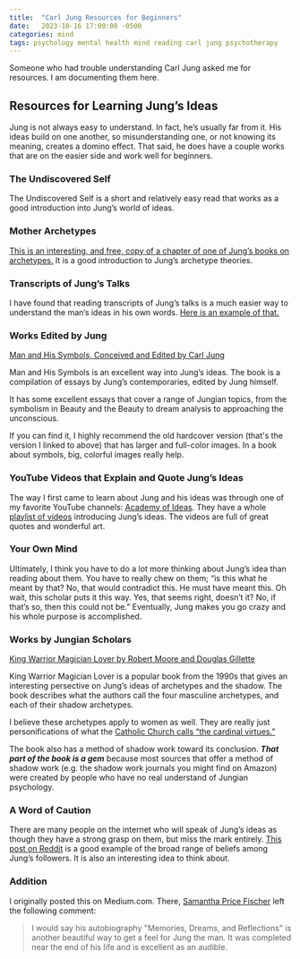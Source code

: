```yaml
---
title:  "Carl Jung Resources for Beginners"
date:   2023-10-16 17:00:00 -0500
categories: mind
tags: psychology mental health mind reading carl jung psychotherapy
---
```


Someone who had trouble understanding Carl Jung asked me for resources. I am documenting them here.

## Resources for Learning Jung’s Ideas
Jung is not always easy to understand. In fact, he’s usually far from it. His ideas build on one another, so misunderstanding one, or not knowing its meaning, creates a domino effect. That said, he does have a couple works that are on the easier side and work well for beginners.

### The Undiscovered Self
The Undiscovered Self is a short and relatively easy read that works as a good introduction into Jung’s world of ideas.

### Mother Archetypes
[This is an interesting, and free, copy of a chapter of one of Jung’s books on archetypes.](https://www.sas.upenn.edu/~cavitch/pdf-library/Jung_MotherArchetype.pdf) It is a good introduction to Jung’s archetype theories.

### Transcripts of Jung’s Talks
I have found that reading transcripts of Jung’s talks is a much easier way to understand the man’s ideas in his own words. [Here is an example of that.](https://archive.nytimes.com/www.nytimes.com/books/97/09/21/reviews/jung-lecture2.html)

### Works Edited by Jung
[Man and His Symbols, Conceived and Edited by Carl Jung](https://archive.org/details/B-001-004-443-ALL)

Man and His Symbols is an excellent way into Jung’s ideas. The book is a compilation of essays by Jung’s contemporaries, edited by Jung himself.

It has some excellent essays that cover a range of Jungian topics, from the symbolism in Beauty and the Beauty to dream analysis to approaching the unconscious.

If you can find it, I highly recommend the old hardcover version (that's the version I linked to above) that has larger and full-color images. In a book about symbols, big, colorful images really help.

### YouTube Videos that Explain and Quote Jung’s Ideas
The way I first came to learn about Jung and his ideas was through one of my favorite YouTube channels: [Academy of Ideas](https://academyofideas.com/). They have a whole [playlist of videos](https://www.youtube.com/watch?v=WBAFPbypyn4&list=PLAYxecbGotUz1tjZlymlSc30aENg_S0Xp) introducing Jung’s ideas. The videos are full of great quotes and wonderful art.

### Your Own Mind
Ultimately, I think you have to do a lot more thinking about Jung’s idea than reading about them. You have to really chew on them; “is this what he meant by that? No, that would contradict this. He must have meant this. Oh wait, this scholar puts it this way. Yes, that seems right, doesn’t it? No, if that’s so, then this could not be.” Eventually, Jung makes you go crazy and his whole purpose is accomplished.

### Works by Jungian Scholars
[King Warrior Magician Lover by Robert Moore and Douglas Gillette](https://archive.org/details/kingwarriormagic00moor_1)

King Warrior Magician Lover is a popular book from the 1990s that gives an interesting persective on Jung’s ideas of archetypes and the shadow. The book describes what the authors call the four masculine archetypes, and each of their shadow archetypes.

I believe these archetypes apply to women as well. They are really just personifications of what the [Catholic Church calls “the cardinal virtues.”](http://scborromeo.org/ccc/p3s1c1a7.htm)

The book also has a method of shadow work toward its conclusion. ***That part of the book is a gem*** because most sources that offer a method of shadow work (e.g. the shadow work journals you might find on Amazon) were created by people who have no real understand of Jungian psychology.

### A Word of Caution
There are many people on the internet who will speak of Jung’s ideas as though they have a strong grasp on them, but miss the mark entirely. [This post on Reddit](https://www.reddit.com/r/Jung/comments/10ratga/big_5_personality_traits_and_the_shadow/) is a good example of the broad range of beliefs among Jung’s followers. It is also an interesting idea to think about.

### Addition
I originally posted this on Medium.com. There, [Samantha Price Fischer](https://sammysue.medium.com) left the following comment:
> I would say his autobiography "Memories, Dreams, and Reflections" is another beautiful way to get a feel for Jung the man.
> It was completed near the end of his life and is excellent as an audible.